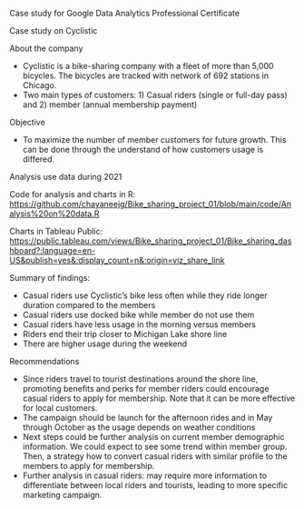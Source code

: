Case study for Google Data Analytics Professional Certificate

Case study on Cyclistic

About the company
-	Cyclistic is a bike-sharing company with a fleet of more than 5,000 bicycles. The bicycles are tracked with network of 692 stations in Chicago. 
-	Two main types of customers: 1) Casual riders (single or full-day pass) and 2) member (annual membership payment)

Objective
-	To maximize the number of member customers for future growth. This can be done through the understand of how customers usage is differed. 

Analysis use data during 2021 

Code for analysis and charts in R: https://github.com/chayaneejg/Bike_sharing_project_01/blob/main/code/Analysis%20on%20data.R

Charts in Tableau Public: 
https://public.tableau.com/views/Bike_sharing_project_01/Bike_sharing_dashboard?:language=en-US&publish=yes&:display_count=n&:origin=viz_share_link

Summary of findings:
-	Casual riders use Cyclistic’s bike less often while they ride longer duration compared to the members
-	Casual riders use docked bike while member do not use them
-	Casual riders have less usage in the morning versus members
-	Riders end their trip closer to Michigan Lake shore line
-	There are higher usage during the weekend

Recommendations

- Since riders travel to tourist destinations around the shore line, promoting benefits and perks for member riders could encourage casual riders to apply for membership. Note that it can be more effective for local customers.
- The campaign should be launch for the afternoon rides and in May through October as the usage depends on weather conditions
- Next steps could be further analysis on current member demographic information. We could expect to see some trend within member group. Then, a strategy how to convert casual riders with similar profile to the members to apply for membership.
- Further analysis in casual riders: may require more information to differentiate between local riders and tourists, leading to more specific marketing campaign.
